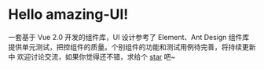 # Hello amazing-UI!

一套基于 Vue 2.0 开发的组件库，UI 设计参考了 Element、Ant Design
组件库提供单元测试，把控组件的质量。个别组件的功能和测试用例待完善，将持续更新中
欢迎讨论交流，如果你觉得还不错，求给个 [star](https://github.com/FredaFei/amazing-ui) 吧~
